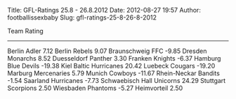 Title: GFL-Ratings 25.8 - 26.8.2012
Date: 2012-08-27 19:57
Author: footballissexbaby
Slug: gfl-ratings-25-8-26-8-2012

  Team                        Rating
  --------------------------- --------
  Berlin Adler                7.12
  Berlin Rebels               9.07
  Braunschweig FFC            -9.85
  Dresden Monarchs            8.52
  Duesseldorf Panther         3.30
  Franken Knights             -6.37
  Hamburg Blue Devils         -19.38
  Kiel Baltic Hurricanes      20.42
  Luebeck Cougars             -19.20
  Marburg Mercenaries         5.79
  Munich Cowboys              -11.67
  Rhein-Neckar Bandits        -1.54
  Saarland Hurricanes         -7.73
  Schwaebisch Hall Unicorns   24.29
  Stuttgart Scorpions         2.50
  Wiesbaden Phantoms          -5.27
  Heimvorteil                 2.50


